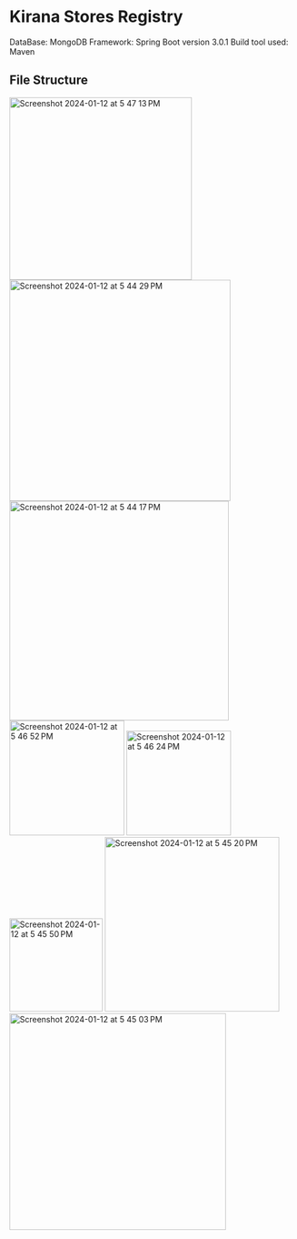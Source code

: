 # Kirana Stores Registry

DataBase: MongoDB
Framework: Spring Boot version 3.0.1
Build tool used: Maven

## File Structure

<img width="321" alt="Screenshot 2024-01-12 at 5 47 13 PM" src="https://github.com/rohan-at-jar/Kirana_Register/assets/155612842/612f6434-a33a-4078-963d-33ebfbb73cfa">
<img width="389" alt="Screenshot 2024-01-12 at 5 44 29 PM" src="https://github.com/rohan-at-jar/Kirana_Register/assets/155612842/e4ba8b02-0e97-4f8a-b4cf-d0fbda303690">
<img width="386" alt="Screenshot 2024-01-12 at 5 44 17 PM" src="https://github.com/rohan-at-jar/Kirana_Register/assets/155612842/8ee16981-434b-4d7f-b935-dd865cd384d1">
<img width="202" alt="Screenshot 2024-01-12 at 5 46 52 PM" src="https://github.com/rohan-at-jar/Kirana_Register/assets/155612842/1c102835-077d-4fbf-b6fe-1edd3f9b1b09">
<img width="184" alt="Screenshot 2024-01-12 at 5 46 24 PM" src="https://github.com/rohan-at-jar/Kirana_Register/assets/155612842/1ec615be-1dc9-4e29-ba20-d0a986149a94">
<img width="164" alt="Screenshot 2024-01-12 at 5 45 50 PM" src="https://github.com/rohan-at-jar/Kirana_Register/assets/155612842/b0ca008e-7e73-4a63-b51e-5c2cfc22cc37">
<img width="307" alt="Screenshot 2024-01-12 at 5 45 20 PM" src="https://github.com/rohan-at-jar/Kirana_Register/assets/155612842/81f73cd6-25fb-47fc-958b-37a1ca6c146f">
<img width="381" alt="Screenshot 2024-01-12 at 5 45 03 PM" src="https://github.com/rohan-at-jar/Kirana_Register/assets/155612842/b9ca0983-5ec0-44f0-aa55-a942c24df447">
